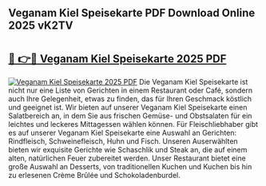 ## Veganam Kiel Speisekarte PDF Download Online 2025 vK2TV

# <h2><a href="http://gc8hst.nevu.top/?p=Veganam+Kiel+Speisekarte">🔗 👉🔴 Veganam Kiel Speisekarte 2025 PDF</a></h2>

[![Veganam Kiel Speisekarte 2025 PDF](https://i.imgur.com/dBaPXMq.png)](http://gc8hst.nevu.top/?p=Veganam+Kiel+Speisekarte)
Die Veganam Kiel Speisekarte ist nicht nur eine Liste von Gerichten in einem Restaurant oder Café, sondern auch Ihre Gelegenheit, etwas zu finden, das für Ihren Geschmack köstlich und geeignet ist. Wir bieten auf unserer Veganam Kiel Speisekarte einen Salatbereich an, in dem Sie aus frischen Gemüse- und Obstsalaten für ein leichtes und leckeres Mittagessen wählen können. Für Fleischliebhaber gibt es auf unserer Veganam Kiel Speisekarte eine Auswahl an Gerichten: Rindfleisch, Schweinefleisch, Huhn und Fisch. Unseren Auserwählten bieten wir exquisite Gerichte wie Schaschlik und Steak an, die auf einem alten, natürlichen Feuer zubereitet werden. Unser Restaurant bietet eine große Auswahl an Desserts, von traditionellen Kuchen und Kuchen bis hin zu erlesenen Crème Brûlée und Schokoladenburdel.
